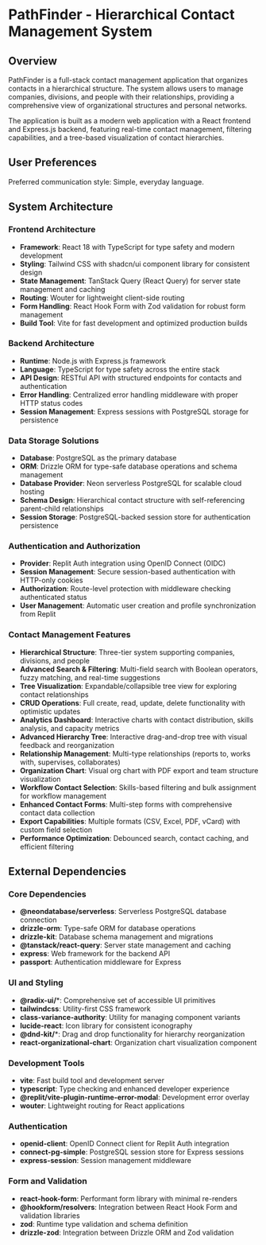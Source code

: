 # PathFinder - Hierarchical Contact Management System

## Overview

PathFinder is a full-stack contact management application that organizes contacts in a hierarchical structure. The system allows users to manage companies, divisions, and people with their relationships, providing a comprehensive view of organizational structures and personal networks.

The application is built as a modern web application with a React frontend and Express.js backend, featuring real-time contact management, filtering capabilities, and a tree-based visualization of contact hierarchies.

## User Preferences

Preferred communication style: Simple, everyday language.

## System Architecture

### Frontend Architecture
- **Framework**: React 18 with TypeScript for type safety and modern development
- **Styling**: Tailwind CSS with shadcn/ui component library for consistent design
- **State Management**: TanStack Query (React Query) for server state management and caching
- **Routing**: Wouter for lightweight client-side routing
- **Form Handling**: React Hook Form with Zod validation for robust form management
- **Build Tool**: Vite for fast development and optimized production builds

### Backend Architecture
- **Runtime**: Node.js with Express.js framework
- **Language**: TypeScript for type safety across the entire stack
- **API Design**: RESTful API with structured endpoints for contacts and authentication
- **Error Handling**: Centralized error handling middleware with proper HTTP status codes
- **Session Management**: Express sessions with PostgreSQL storage for persistence

### Data Storage Solutions
- **Database**: PostgreSQL as the primary database
- **ORM**: Drizzle ORM for type-safe database operations and schema management
- **Database Provider**: Neon serverless PostgreSQL for scalable cloud hosting
- **Schema Design**: Hierarchical contact structure with self-referencing parent-child relationships
- **Session Storage**: PostgreSQL-backed session store for authentication persistence

### Authentication and Authorization
- **Provider**: Replit Auth integration using OpenID Connect (OIDC)
- **Session Management**: Secure session-based authentication with HTTP-only cookies
- **Authorization**: Route-level protection with middleware checking authenticated status
- **User Management**: Automatic user creation and profile synchronization from Replit

### Contact Management Features
- **Hierarchical Structure**: Three-tier system supporting companies, divisions, and people
- **Advanced Search & Filtering**: Multi-field search with Boolean operators, fuzzy matching, and real-time suggestions
- **Tree Visualization**: Expandable/collapsible tree view for exploring contact relationships
- **CRUD Operations**: Full create, read, update, delete functionality with optimistic updates
- **Analytics Dashboard**: Interactive charts with contact distribution, skills analysis, and capacity metrics
- **Advanced Hierarchy Tree**: Interactive drag-and-drop tree with visual feedback and reorganization
- **Relationship Management**: Multi-type relationships (reports to, works with, supervises, collaborates)
- **Organization Chart**: Visual org chart with PDF export and team structure visualization
- **Workflow Contact Selection**: Skills-based filtering and bulk assignment for workflow management
- **Enhanced Contact Forms**: Multi-step forms with comprehensive contact data collection
- **Export Capabilities**: Multiple formats (CSV, Excel, PDF, vCard) with custom field selection
- **Performance Optimization**: Debounced search, contact caching, and efficient filtering

## External Dependencies

### Core Dependencies
- **@neondatabase/serverless**: Serverless PostgreSQL database connection
- **drizzle-orm**: Type-safe ORM for database operations
- **drizzle-kit**: Database schema management and migrations
- **@tanstack/react-query**: Server state management and caching
- **express**: Web framework for the backend API
- **passport**: Authentication middleware for Express

### UI and Styling
- **@radix-ui/***: Comprehensive set of accessible UI primitives
- **tailwindcss**: Utility-first CSS framework
- **class-variance-authority**: Utility for managing component variants
- **lucide-react**: Icon library for consistent iconography
- **@dnd-kit/***: Drag and drop functionality for hierarchy reorganization
- **react-organizational-chart**: Organization chart visualization component

### Development Tools
- **vite**: Fast build tool and development server
- **typescript**: Type checking and enhanced developer experience
- **@replit/vite-plugin-runtime-error-modal**: Development error overlay
- **wouter**: Lightweight routing for React applications

### Authentication
- **openid-client**: OpenID Connect client for Replit Auth integration
- **connect-pg-simple**: PostgreSQL session store for Express sessions
- **express-session**: Session management middleware

### Form and Validation
- **react-hook-form**: Performant form library with minimal re-renders
- **@hookform/resolvers**: Integration between React Hook Form and validation libraries
- **zod**: Runtime type validation and schema definition
- **drizzle-zod**: Integration between Drizzle ORM and Zod validation
